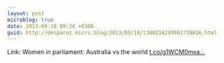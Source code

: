 ```yaml
---
layout: post
microblog: true
date: 2013-09-18 09:34 +0300
guid: http://desparoz.micro.blog/2013/09/18/t380218249981730816.html
---
```

Link: Women in parliament: Australia vs the world [t.co/g1WCM0mva...](http://t.co/g1WCM0mvaQ)
